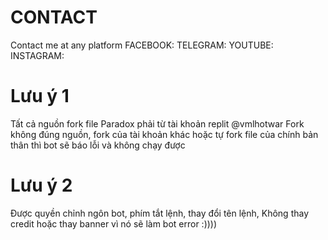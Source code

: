 # CONTACT 

Contact me at any platform
FACEBOOK: 
TELEGRAM:
YOUTUBE:
INSTAGRAM:

# Lưu ý 1
Tất cả nguồn fork file Paradox phải từ tài khoản replit @vmlhotwar
Fork không đúng nguồn, fork của tài khoản khác hoặc tự fork file của chính bản thân thì bot sẽ báo lỗi và không chạy được

# Lưu ý 2
Được quyền chỉnh ngôn bot, phím tắt lệnh, thay đổi tên lệnh,
Không thay credit hoặc thay banner vì nó sẽ làm bot error :))))